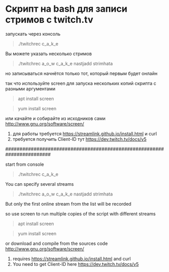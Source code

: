 # Скрипт на bash для записи стримов с twitch.tv

запускать через консоль
> ./twitchrec c_a_k_e

Вы можете указать несколько стримов 
> ./twitchrec a_o_w c_a_k_e nastjadd strimhata

но записываться начнётся только тот, который первым будет онлайн

так что используйте screen для запуска нескольких копий скрипта с разными аргументами
> apt install screen

> yum install screen

или качайте и собирайте из исходников сами http://www.gnu.org/software/screen/

1. для работы требуется https://streamlink.github.io/install.html и curl
2. требуется получить Client-ID тут https://dev.twitch.tv/docs/v5

########################################################################

start from console
> ./twitchrec c_a_k_e

You can specify several streams
> ./twitchrec a_o_w c_a_k_e nastjadd strimhata

But only the first online stream from the list will be recorded

so use screen to run multiple copies of the script with different streams
> apt install screen

> yum install screen

or download and compile from the sources code http://www.gnu.org/software/screen/

1. requires https://streamlink.github.io/install.html and curl
2. You need to get Client-ID here https://dev.twitch.tv/docs/v5
